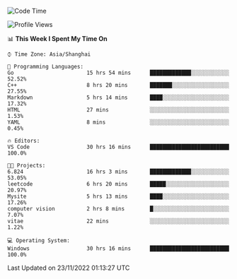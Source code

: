 <!--START_SECTION:waka-->
![Code Time](http://img.shields.io/badge/Code%20Time-375%20hrs%2040%20mins-blue)

![Profile Views](http://img.shields.io/badge/Profile%20Views-3-blue)

📊 **This Week I Spent My Time On** 

```text
⌚︎ Time Zone: Asia/Shanghai

💬 Programming Languages: 
Go                       15 hrs 54 mins      █████████████░░░░░░░░░░░░   52.52% 
C++                      8 hrs 20 mins       ███████░░░░░░░░░░░░░░░░░░   27.55% 
Markdown                 5 hrs 14 mins       ████░░░░░░░░░░░░░░░░░░░░░   17.32% 
HTML                     27 mins             ░░░░░░░░░░░░░░░░░░░░░░░░░   1.53% 
YAML                     8 mins              ░░░░░░░░░░░░░░░░░░░░░░░░░   0.45%

🔥 Editors: 
VS Code                  30 hrs 16 mins      █████████████████████████   100.0%

🐱‍💻 Projects: 
6.824                    16 hrs 3 mins       █████████████░░░░░░░░░░░░   53.05% 
leetcode                 6 hrs 20 mins       █████░░░░░░░░░░░░░░░░░░░░   20.97% 
Mysite                   5 hrs 13 mins       ████░░░░░░░░░░░░░░░░░░░░░   17.26% 
computer vision          2 hrs 8 mins        █░░░░░░░░░░░░░░░░░░░░░░░░   7.07% 
vitae                    22 mins             ░░░░░░░░░░░░░░░░░░░░░░░░░   1.22%

💻 Operating System: 
Windows                  30 hrs 16 mins      █████████████████████████   100.0%

```


 Last Updated on 23/11/2022 01:13:27 UTC
<!--END_SECTION:waka-->